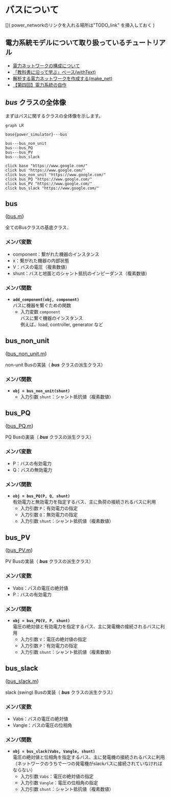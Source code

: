 # バスについて

[]( power_networkのリンクを入れる場所は"TODO_link" を挿入しておく )

## 電力系統モデルについて取り扱っているチュートリアル
- [電力ネットワークの構成について](../../abstract)
- [「教科書に沿って学ぶ」ベース(withText)](../../Tutorials/withText)
- [解析する電力ネットワークを作成する(make_net)](../../Tutorials/make_net)
- [【第四回】電力系統の自作](../../Tutorials/step4)

## *bus* クラスの全体像

まずはバスに関するクラスの全体像を示します。

[](TODO_link→以下の図のリンクを正しいリンクへ変更)
```mermaid
graph LR

base{power_simulator}---bus

bus---bus_non_unit
bus---bus_PQ
bus---bus_PV
bus---bus_slack

click base "https://www.google.com/"
click bus "https://www.google.com/"
click bus_non_unit "https://www.google.com/"
click bus_PQ "https://www.google.com/"
click bus_PV "https://www.google.com/"
click bus_slack "https://www.google.com/"
```

## **bus**
<font size=3>([bus.m]())</font> [](TODO_link)

全てのBusクラスの基底クラス．

### メンバ変数
- component：繋がれた機器のインスタンス
- x：繋がれた機器の内部状態
- V：バスの電圧（複素数値）
- shunt：バスと地面とのシャント抵抗のインピーダンス（複素数値）

### メンバ関数
- **`add_component(obj, component)`**  
    バスに機器を繋ぐための関数
    - 入力変数 `component`  
        バスに繋ぐ機器のインスタンス  
        例えば、load, controller, generator など


## **bus_non_unit**
<font size=3>([bus_non_unit.m]())</font> [](TODO_link)

non-unit Busの実装（ ***bus*** クラスの派生クラス）

### メンバ関数
- **`obj = bus_non_unit(shunt)`**  
    - 入力引数 `shunt`：シャント抵抗値（複素数値）

## **bus_PQ**
<font size=3>([bus_PQ.m]())</font> [](TODO_link)

PQ Busの実装（ ***bus*** クラスの派生クラス）

### メンバ変数
- P：バスの有効電力
- Q：バスの無効電力

### メンバ関数
- **`obj = bus_PQ(P, Q, shunt)`**  
    有効電力と無効電力を指定するバス、主に負荷の接続されるバスに利用
    - 入力引数 `P`：有効電力の指定
    - 入力引数 `Q`：無効電力の指定
    - 入力引数 `shunt`：シャント抵抗値（複素数値）

## **bus_PV**
<font size=3>([bus_PV.m]())</font> [](TODO_link)

PV Busの実装（ ***bus*** クラスの派生クラス）

### メンバ変数
- Vabs：バスの電圧の絶対値
- P：バスの有効電力

### メンバ関数
- **`obj = bus_PQ(V, P, shunt)`**  
    電圧の絶対値と有効電力を指定するバス、主に発電機の接続されるバスに利用  
    - 入力引数 `V`：電圧の絶対値の指定
    - 入力引数 `P`：有効電力の指定
    - 入力引数 `shunt`：シャント抵抗値（複素数値）

## **bus_slack** 
<font size=3>([bus_slack.m]())</font> [](TODO_link)

slack (swing) Busの実装（ ***bus*** クラスの派生クラス）

### メンバ変数
- Vabs：バスの電圧の絶対値
- Vangle：バスの電圧の位相角

### メンバ関数
- **`obj = bus_slack(Vabs, Vangle, shunt)`**  
    電圧の絶対値と位相角を指定するバス、主に発電機の接続されるバスに利用（ネットワークのうちで一つの発電機がslackバスに接続されていなければならない）
    - 入力引数 `Vabs`：電圧の絶対値の指定
    - 入力引数 `Vangle`：電圧の位相角の指定
    - 入力引数 `shunt`：シャント抵抗値（複素数値）
